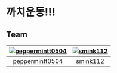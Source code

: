 # 까치운동!!!

## Team
| [![peppermintt0504](https://avatars.githubusercontent.com/u/73277351)](https://github.com/peppermintt0504) | [![smink112](https://avatars.githubusercontent.com/u/95391402)](https://github.com/smink112)   |
| :---------------------------------------------------------------------------------------------------------:| :--------------------------------------------------------------------------------------------: |
|                           [peppermintt0504](https://github.com/peppermintt0504)                            |                           [smink112](https://github.com/smink112)                              |
